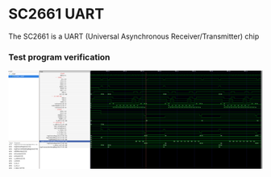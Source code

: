 # SC2661 UART

The SC2661 is a UART (Universal Asynchronous Receiver/Transmitter) chip

### Test program verification

![Screenshot from GTKWave](gtkwave.png)